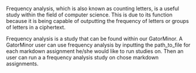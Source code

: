 Frequency analysis, which is also known as counting letters,
is a useful study within the field of computer science.
This is due to its function because it is being capable of outputting the frequency
of letters or groups of letters in a ciphertext.

Frequency analysis is a study that can be found within our GatorMinor.
A GatorMinor user can use frequency analysis by inputting the path_to_file
for each markdown assignment he/she would like to run studies on. 
Then an user can run a a frequency analysis study on chose markdown assignments.
